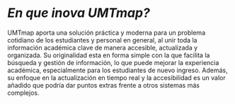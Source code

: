 # *En que inova UMTmap?*

UMTmap aporta una solución práctica y moderna para un problema cotidiano de los estudiantes y personal en general, al unir toda la información académica clave de manera accesible, actualizada y organizada. Su originalidad esta en forma simple con la que facilita la búsqueda y gestión de información, lo que puede mejorar la experiencia académica, especialmente para los estudiantes de nuevo ingreso. Además, su enfoque en la actualización en tiempo real y la accesibilidad es un valor añadido que podría dar puntos extras frente a otros sistemas más complejos.

